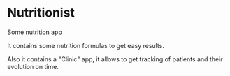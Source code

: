 # Nutritionist <On development>
Some nutrition app

It contains some nutrition formulas to get easy results.

Also it contains a "Clinic" app, it allows to get tracking of patients and their evolution on time.

